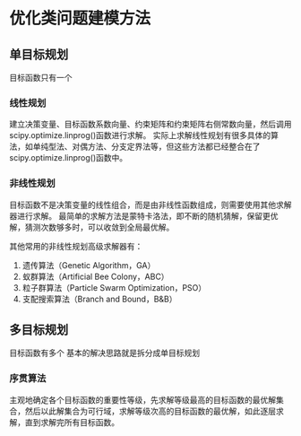 # 优化类问题建模方法

## 单目标规划

目标函数只有一个

### 线性规划

建立决策变量、目标函数系数向量、约束矩阵和约束矩阵右侧常数向量，然后调用scipy.optimize.linprog()函数进行求解。
实际上求解线性规划有很多具体的算法，如单纯型法、对偶方法、分支定界法等，但这些方法都已经整合在了scipy.optimize.linprog()函数中。

### 非线性规划

目标函数不是决策变量的线性组合，而是由非线性函数组成，则需要使用其他求解器进行求解。
最简单的求解方法是蒙特卡洛法，即不断的随机猜解，保留更优解，猜测次数够多时，可以收敛到全局最优解。

其他常用的非线性规划高级求解器有：

1. 遗传算法（Genetic Algorithm，GA）
2. 蚁群算法（Artificial Bee Colony，ABC）
3. 粒子群算法（Particle Swarm Optimization，PSO）
4. 支配搜索算法（Branch and Bound，B&B）

## 多目标规划

目标函数有多个
基本的解决思路就是拆分成单目标规划

### 序贯算法

主观地确定各个目标函数的重要性等级，先求解等级最高的目标函数的最优解集合，然后以此解集合为可行域，求解等级次高的目标函数的最优解，如此逐层求解，直到求解完所有目标函数。

